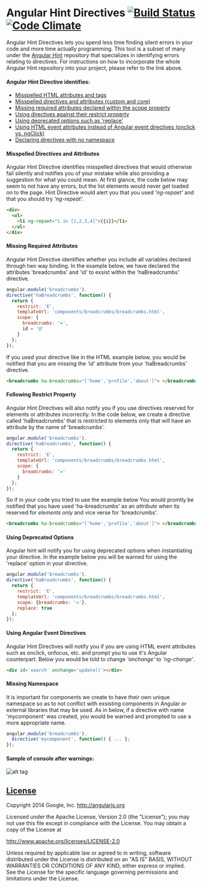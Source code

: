 Angular Hint Directives [![Build Status](https://travis-ci.org/angular/angular-hint-directives.svg?branch=master)](https://travis-ci.org/angular/angular-hint-directives) [![Code Climate](https://codeclimate.com/github/angular/angular-hint-directives.png)](https://codeclimate.com/github/angular/angular-hint-directives)
==================

Angular Hint Directives lets you spend less time finding silent errors in your code and more time actually programming. This tool is a subset of many under the [Angular Hint](https://github.com/angular/angular-hint) repository that specializes in identifying errors relating to directives. For instructions on how to incorporate the whole Angular Hint repository into your project, please refer to the link above.

#### Angular Hint Directive identifies:
  - [Misspelled HTML attributes and tags](#misspelled-directives-and-attributes)
  - [Misspelled directives and attributes (custom and core)](#misspelled-directives-and-attributes)
  - [Missing required attributes declared within the scope property](#missing-required-attributes)
  - [Using directives against their restrict property](#following-restrict-property)
  - [Using deprecated options such as 'replace'](#using-deprecated-options)
  - [Using HTML event attributes instead of Angular event directives (onclick vs. ngClick)](#using-angular-event-directives)
  - [Declaring directives with no namespace](#missing-namespace)


#### Misspelled Directives and Attributes
Angular Hint Directive identifies misspelled directives that would otherwise fail silently and notifies you of your mistake while also providing a suggestion for what you could mean. At first glance, the code below may seem to not have any errors, but the list elements would never get loaded on to the page. Hint Directive would alert you that you used *'ng-repaet'* and that you should try *'ng-repeat'*.
```html
<div>
  <ul>
    <li ng-repaet="i in [1,2,3,4]">{{i}}</li>
  </ul>
</div>
```
#### Missing Required Attributes
Angular Hint Directive identifies whether you include all variables declared through two way binding. In the example below, we have declared the attributes 'breadcrumbs' and 'id' to exsist within the 'haBreadcrumbs' directive.
```javascript
angular.module('breadcrumbs').
directive('haBreadcrumbs', function() {
  return {
    restrict: 'E',
    templateUrl: 'components/breadcrumbs/breadcrumbs.html',
    scope: {
      breadcrumbs: '=',
      id = '@'
    }
  };
});
```
If you used your directive like in the HTML example below, you would be notified that you are missing the *'id'* attribute from your 'haBreadcrumbs' directive.
```html
<breadcrumbs ha-breadcrumbs="['home','profile','about']"> </breadcrumbs>
```

#### Following Restrict Property
Angular Hint Directives will also notify you if you use directives reserved for elements or attributes incorrectly. In the code below, we create a directive called 'haBreadcrumbs' that is restricted to elements only that will have an attribute by the name of 'breadcrumbs'.
```javascript
angular.module('breadcrumbs').
directive('haBreadcrumbs', function() {
  return {
    restrict: 'E',
    templateUrl: 'components/breadcrumbs/breadcrumbs.html',
    scope: {
      breadcrumbs: '='
    }
  };
});
```
So if in your code you tried to use the example below You would promtly be notified that you have used 'ha-breadcrumbs' as an *attribute* when its reserved for *elements only* and vice verse for 'breadcrumbs'.
```html
<breadcrumbs ha-breadcrumbs="['home','profile','about']"> </breadcrumbs>
```
#### Using Deprecated Options
Angular hint will notify you for using deprecated options when instantiating your directive. In the example below you will be warned for using the 'replace' option in your directive.
```javascript
angular.module('breadcrumbs').
directive('haBreadcrumbs', function() {
  return {
    restrict: 'E',
    templateUrl: 'components/breadcrumbs/breadcrumbs.html',
    scope: {breadcrumbs: '='},
    replace: true
  };
});
```
#### Using Angular Event Directives
Angular Hint Directives will notify you if you are using HTML event attributes such as onclick, onfocus, etc. and prompt you to use it's Angular counterpart. Below you would be told to change *'onchange'* to *'ng-change'*.
```html
<div id='search' onchange='update()'></div>
```

#### Missing Namespace
It is important for components we create to have their own unique namespace so as to not conflict with exsisting components in Angular or external libraries that may be used. As in below, if a directive with name 'mycomponent' was created, you would be warned and prompted to use a more appropriate name.
```javascript
angular.module('breadcrumbs').
  directive('mycomponent', function() { ... };
});
```

#### Sample of console after warnings:

![alt tag](https://raw.githubusercontent.com/angular/angular-hint-directives/master/demoApp/assets/img/Hint%20Directives%20Console.png)

## [License](LICENSE)

Copyright 2014 Google, Inc. http://angularjs.org

Licensed under the Apache License, Version 2.0 (the "License");
you may not use this file except in compliance with the License.
You may obtain a copy of the License at

   http://www.apache.org/licenses/LICENSE-2.0

Unless required by applicable law or agreed to in writing, software
distributed under the License is distributed on an "AS IS" BASIS,
WITHOUT WARRANTIES OR CONDITIONS OF ANY KIND, either express or implied.
See the License for the specific language governing permissions and
limitations under the License.
